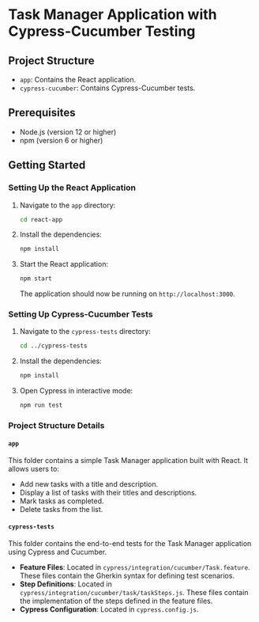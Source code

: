 # Task Manager Application with Cypress-Cucumber Testing

## Project Structure

- `app`: Contains the React application.
- `cypress-cucumber`: Contains Cypress-Cucumber tests.

## Prerequisites

- Node.js (version 12 or higher)
- npm (version 6 or higher)

## Getting Started

### Setting Up the React Application

1. Navigate to the `app` directory:

    ```sh
    cd react-app
    ```

2. Install the dependencies:

    ```sh
    npm install
    ```

3. Start the React application:

    ```sh
    npm start
    ```

   The application should now be running on `http://localhost:3000`.

### Setting Up Cypress-Cucumber Tests

1. Navigate to the `cypress-tests` directory:

    ```sh
    cd ../cypress-tests
    ```

2. Install the dependencies:

    ```sh
    npm install
    ```

3. Open Cypress in interactive mode:

    ```sh
    npm run test
    ```


### Project Structure Details

#### `app`

This folder contains a simple Task Manager application built with React. It allows users to:
- Add new tasks with a title and description.
- Display a list of tasks with their titles and descriptions.
- Mark tasks as completed.
- Delete tasks from the list.

#### `cypress-tests`

This folder contains the end-to-end tests for the Task Manager application using Cypress and Cucumber.

- **Feature Files**: Located in `cypress/integration/cucumber/Task.feature`. These files contain the Gherkin syntax for defining test scenarios.
- **Step Definitions**: Located in `cypress/integration/cucumber/task/taskSteps.js`. These files contain the implementation of the steps defined in the feature files.
- **Cypress Configuration**: Located in `cypress.config.js`.




